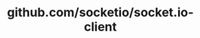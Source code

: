 ---
layout: post
title: github.com/socketio/socket.io-client
categories: link
tags: [انگلیسی, گیت‌هاب, برنامه‌نویسی]
---